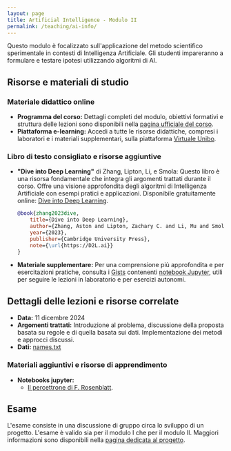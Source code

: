 ```yaml
---
layout: page
title: Artificial Intelligence - Modulo II
permalink: /teaching/ai-info/
---
```


Questo modulo è focalizzato sull'applicazione del metodo scientifico sperimentale in contesti di Intelligenza Artificiale. Gli studenti impareranno a formulare e testare ipotesi utilizzando algoritmi di AI.

## Risorse e materiali di studio

### Materiale didattico online

- **Programma del corso:** Dettagli completi del modulo, obiettivi formativi e struttura delle lezioni sono disponibili nella [pagina ufficiale del corso](https://www.unibo.it/it/studiare/dottorati-master-specializzazioni-e-altra-formazione/insegnamenti/insegnamento/2024/479022).
- **Piattaforma e-learning:** Accedi a tutte le risorse didattiche, compresi i laboratori e i materiali supplementari, sulla piattaforma [Virtuale Unibo](https://virtuale.unibo.it/course/view.php?id=66347).

### Libro di testo consigliato e risorse aggiuntive

- **"Dive into Deep Learning"** di Zhang, Lipton, Li, e Smola: Questo libro è una risorsa fondamentale che integra gli argomenti trattati durante il corso. Offre una visione approfondita degli algoritmi di Intelligenza Artificiale con esempi pratici e applicazioni. Disponibile gratuitamente online: [Dive into Deep Learning](https://d2l.ai/).

  ```bibtex
  @book{zhang2023dive,
      title={Dive into Deep Learning},
      author={Zhang, Aston and Lipton, Zachary C. and Li, Mu and Smola, Alexander J.},
      year={2023},
      publisher={Cambridge University Press},
      note={\url{https://D2L.ai}}
  }
  ```

- **Materiale supplementare:** Per una comprensione più approfondita e per esercitazioni pratiche, consulta i [Gists](https://gist.github.com/) contenenti [notebook Jupyter](https://jupyter-notebook.readthedocs.io/en/stable/notebook.html), utili per seguire le lezioni in laboratorio e per esercizi autonomi.

## Dettagli delle lezioni e risorse correlate

- **Data:** 11 dicembre 2024
- **Argomenti trattati:** Introduzione al problema, discussione della proposta basata su regole e di quella basata sui dati. Implementazione dei metodi e approcci discussi.
- **Dati:** [names.txt](https://gist.github.com/lozingaro/e9a0152c0b6e44b8de83d5c3bbc58dcc)
<!-- - **Notebooks jupyter:**
  - [Proposta Basata su Regole](https://gist.github.com/lozingaro/07349dcdcedc2b40d46c7ecdf3430b4a).
  - [Proposta Basata sui Dati](https://gist.github.com/lozingaro/e6be8a9f046d12086168c3fc3e51658b). -->

<!-- ---

- **Data:** 17 dicembre 2024
- **Argomenti Trattati:** Laboratorio di metodo sperimentale per l'approccio basato sui dati. -->

<!-- - **Notebooks Jupyter:**
  - [Proposta Basata sui Dati - parte seconda](https://gist.github.com/lozingaro/50ec8a39e8c4c5749779cc893bfed83c).
  - [Dataset di nomi](https://gist.github.com/lozingaro/e9a0152c0b6e44b8de83d5c3bbc58dcc). -->

<!-- ---

- **Data:** 18 dicembre 2024
- **Argomenti Trattati:** Laboratorio di metodo sperimentale per l'approccio basato sui dati. -->

<!-- - **Notebooks Jupyter:**
  - [Proposta Basata sui Dati - parte terza](https://gist.github.com/lozingaro/e29e5fd4b58138b15be271c21da95894). -->

### Materiali aggiuntivi e risorse di apprendimento

- **Notebooks jupyter:**
  - [Il percettrone di F. Rosenblatt](https://gist.github.com/lozingaro/4062dd8d358156bca329f9cc3379d4ef).

## Esame

L'esame consiste in una discussione di gruppo circa lo sviluppo di un progetto.
L'esame è valido sia per il modulo I che per il modulo II.
Maggiori informazioni sono disponibili nella [pagina dedicata al progetto](project).
